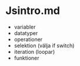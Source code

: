# Jsintro.md

* variabler
* datatyper
* operationer
* selektion (välja if switch)
* iteration (loopar)
* funktioner